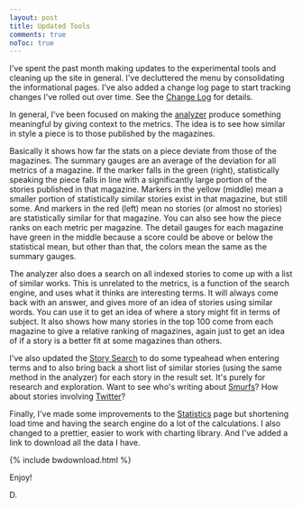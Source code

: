 ```yaml
---
layout: post
title: Updated Tools
comments: true
noToc: true
---
```


I've spent the past month making updates to the experimental tools and cleaning up the site in general. I've decluttered the menu by consolidating the informational pages. I've also added a change log page to start tracking changes I've rolled out over time. See the [Change Log](/changelog/) for details.

In general, I've been focused on making the [analyzer](/tools/analyze/) produce something meaningful by giving context to the metrics. The idea is to see how similar in style a piece is to those published by the magazines.

Basically it shows how far the stats on a piece deviate from those of the magazines. The summary gauges are an average of the deviation for all metrics of a magazine. If the marker falls in the green (right), statistically speaking the piece falls in line with a significantly large portion of the stories published in that magazine. Markers in the yellow (middle) mean a smaller portion of statistically similar stories exist in that magazine, but still some. And markers in the red (left) mean no stories (or almost no stories) are statistically similar for that magazine. You can also see how the piece ranks on each metric per magazine. The detail gauges for each magazine have green in the middle because a score could be above or below the statistical mean, but other than that, the colors mean the same as the summary gauges.

The analyzer also does a search on all indexed stories to come up with a list of similar works. This is unrelated to the metrics, is a function of the search engine, and uses what it thinks are interesting terms. It will always come back with an answer, and gives more of an idea of stories using similar words. You can use it to get an idea of where a story might fit in terms of subject. It also shows how many stories in the top 100 come from each magazine to give a relative ranking of magazines, again just to get an idea of if a story is a better fit at some magazines than others.

I've also updated the [Story Search](/tools/storysearch/) to do some typeahead when entering terms and to also bring back a short list of similar stories (using the same method in the analyzer) for each story in the result set. It's purely for research and exploration. Want to see who's writing about [Smurfs](/tools/storysearch/?q=smurf)? How about stories involving [Twitter](/tools/storysearch/?q=twitter)?

Finally, I've made some improvements to the [Statistics](/tools/statistics/) page but shortening load time and having the search engine do a lot of the calculations. I also changed to a prettier, easier to work with charting library. And I've added a link to download all the data I have.

{% include bwdownload.html %}

Enjoy!

D.